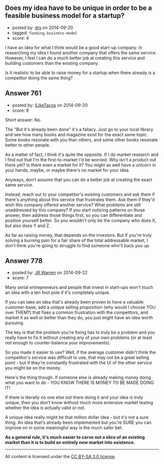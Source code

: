 ## Does my idea have to be unique in order to be a feasible business model for a startup?

- posted by: [drs](https://stackexchange.com/users/1597949/drs) on 2014-09-20
- tagged: `funding`, `business-model`
- score: 4

I have an idea for what I think would be a good start-up company. In researching my idea I found another company that offers the same service. However, I feel I can do a much better job at creating this service and building customers than the existing company.

Is it realistic to be able to raise money for a startup when there already is a competitor doing the same thing?


## Answer 761

- posted by: [ILikeTacos](https://stackexchange.com/users/1382925/iliketacos) on 2014-09-20
- score: 9

Short answer: No. 

The "But it's already been done" it's a fallacy. Just go to your local library and see how many books and magazine exist for the exact same topic. Some books resonate with you than others, and some other books resonate better to other people. 

As a matter of fact, I think it's quite the opposite. If I do market research and I find out that I'm the first-to-market I'd be worried. Why isn't a product out there yet? Is there even a market for it? You might as well have a unicorn in your hands, maybe, or maybe there's no market for your idea. 

Anyways, don't assume that you can do a better job at creating the exact same service. 

Instead, reach out to your competitor's existing customers and ask them if there's anything about this service that frustrates them. Ask them if they'd wish this company offered another service? What problems are still unaddressed by this company? If you start noticing patterns on those answer, then address those things first, so you can differentiate and position yourself better. So you wouldn't only be the company who does X, but also does Y and Z.

As far as raising money, that depends on the investors. But if you're truly solving a burning pain for a fair share of the total addressable market, I don't think you're going to struggle to find someone who'll back you up. 


## Answer 778

- posted by: [JR Warren](https://stackexchange.com/users/1866317/jr-warren) on 2014-09-22
- score: 7

Many serial entrepreneurs and people that invest in start-ups won't touch an idea with a ten foot pole if it's completely unique.

If you can take an idea that's already been proven to have a valuable customer-base, add a unique selling proposition (why would I choose YOU over THEM?) that fixes a common frustration with the competitors, and market it as well or better than they do, you just might have an idea worth pursuing.

The key is that the problem you're fixing has to truly be a problem and you really have to fix it without creating any of your own problems (or at least not enough to counter-balance your improvements).

So you made it easier to use? Well, if the average customer didn't think the competitor's service was difficult to use, that may not be a great selling point - but if they're constantly frustrated with the UI of the other service you might be on the money.


Here's the thing though. If someone else is already making money doing what you want to do - YOU KNOW THERE IS MONEY TO BE MADE DOING IT!

If there is literally no one else out there doing it and your idea is truly unique, then you don't know without much more extensive market testing whether the idea is actually valid or not.  

A unique idea really might be that million dollar idea - but it's not a sure thing. An idea that's already been implemented but you're SURE you can improve on in some meaningful way is the much safer bet.

**As a general rule, it's much easier to carve out a slice of an existing market than it is to build an entirely new market into existence.**



---

All content is licensed under the [CC BY-SA 3.0 license](https://creativecommons.org/licenses/by-sa/3.0/).
